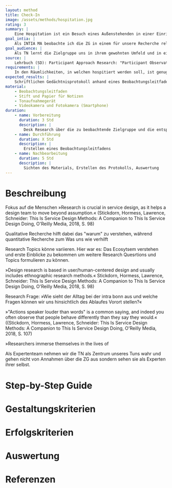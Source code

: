```yaml
---
layout: method
title: Check-In
image: /assets/methods/hospitation.jpg
rating: 3
summary: |
    Eine Hospitation ist ein Besuch eines Außenstehenden in einer Einrichtung, Firma oder Behörde. Der Hospitant (Gast) soll dabei deren Arbeit kennenlernen oder begutachten bzw. arbeitet selbst probeweise mit. Je nach Art der Hospitation kann eine Ähnlichkeit zum Praktikum bestehen.
goal_intia: |
    Als INTIA MA beobachte ich die ZG in einem für unsere Recherche relevanten Umfeld/bei einer relevanten Tätigkeit um ihre Motivation, ihr Verhalten und ihre Tätigkeiten sowie das entsprechende Ecosystem entsprechend unserer Research Frage zu verstehen.
goal_audience: |
    Als TN lernt die Zielgruppe uns in ihrem gewohnten Umfeld und in einem gewohnten Setting kennen und bekommt die Chance, sich als Experten ihrer selbst zu positionieren, indem sie uns ihre Tätigkeiten erklärt.
source: |
    Lehrbuch (SD): Participant Approach Research: "Participant Observation" & "Contextual Interviews" Bezug: Ethnografische Recherchemethoden
requirements: |
    In den Räumlichkeiten, in welchen hospitiert werden soll, ist genug Platz für weitere Personen und die Hospitierenden behindern die Abläufe nicht
expected_results: |
    Schriftlichen Gedächtnisprotokoll anhand eines Beobachtungsleitfadens, Idealerweise Ton- und Bildaufnahmen
material:
    - Beobachtungsleitfaden
    - Stift und Papier für Notizen
    - Tonaufnahmegerät
    - Videokamera und Fotokamera (Smartphone)
duration:
    - name: Vorbereitung
      duration: 3 Std
      description: |
        Desk Research über die zu beobachtende Zielgruppe und die entsprechende Tätigkeit/das Umfeld
    - name: Durchführung
      duration: X Std
      description: |
        Erstellen eines Beobachtungsleitfadens
    - name: Nachbearbeitung
      duration: 5 Std
      description: |
        Sichten des Materials, Erstellen des Protokolls, Auswertung
---
```

# Beschreibung
Fokus auf die Menschen »Research is crucial in service design, as it helps a design team to move beyond assumption.« (Stickdorn, Hormess, Lawrence, Schneider: This Is Service Design Methods: A Companion to This Is Service Design Doing, O'Reilly Media, 2018, S. 98)

Qualitative Recherche hilft dabei das "warum" zu verstehen, während quantitative Recherche zum Was uns wie verhilft

Research Topics könne variieren. Hier war es: Das Ecosytsem verstehen und erste Einblicke zu bekommen um weitere Research Quesrtions und Topics formulieren zu können.

»Design research is based in user/human-centered design and usually includes ethnographic research methods.« Stickdorn, Hormess, Lawrence, Schneider: This Is Service Design Methods: A Companion to This Is Service Design Doing, O'Reilly Media, 2018, S. 98)

Research Frage: »Wie sieht der Alltag bei der intra bonn aus und welche Fragen können wir uns hinsichtlich des Ablaufes Vorort stellen?«

»"Actions speaker louder than words" is a common saying, and indeed you often observe that people behave differently than they say they would.« ((Stickdorn, Hormess, Lawrence, Schneider: This Is Service Design Methods: A Companion to This Is Service Design Doing, O'Reilly Media, 2018, S. 107)

»Researchers immerse themselves in the lives of 

Als Expertenteam nehmen wir die TN als Zentrum unseres Tuns wahr und gehen nicht von Annahmen über die ZG aus sondern sehen sie als Experten ihrer selbst.

# Step-by-Step Guide
# Gestaltungskriterien
# Erfolgskriterien
# Auswertung
# Referenzen

